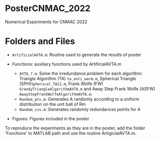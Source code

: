 # PosterCNMAC_2022
 Numerical Experiments for CNMAC 2022
 # Folders and Files

* `ArtificialAVTA.m`: Routine used to generate the results of poster

- Functions: auxiliary functions used by ArtificialAVTA.m
    * `AVTA_?.m`: Solve the irredundance problem for each algorithm: Triangle Algorithm (TA) `ta_anti_warm.m`, Spherical Triangle (SPH)`Spherical_TA11.m`, Frank Wolfe (FW) `GreedyTriangleAlgorithmAVTA.m` and Away Step Frank Wolfe (ASFW) `AwayStepFrankWolfeAlgorithmAVTA.m`.
    * `Random_pts.m`: Generates A randomly according to a uniform distribution on the unit ball of Rm
    * `Random_cvs.m`: Generates randomly redundances points for A
    

- Figures: Figures included in the poster

To reproduce the experiments as they are in the poster, add the folder 'Functions' to MATLAB path and use the routine ArtigicialAVTA.m. 


